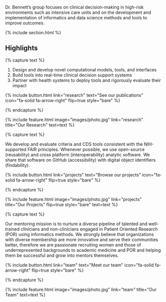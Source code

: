 ---
---



Dr. Bennett’s group focuses on clinical decision-making in high-risk environments such as intensive care units and on the development and implementation of 
informatics and data science methods and tools to improve outcomes.

{% include section.html %}

## Highlights

{% capture text %}

1. Design and develop novel computational models, tools, and interfaces <br>
2. Build tools into real-time clinical decision support systems <br>
3. Partner with health systems to deploy tools and rigorously evaluate their impact <br>

{%
  include button.html
  link="research"
  text="See our publications"
  icon="fa-solid fa-arrow-right"
  flip=true
  style="bare"
%}

{% endcapture %}

{%
  include feature.html
  image="images/photo.jpg"
  link="research"
  title="Our Research"
  text=text
%}

{% capture text %}

We develop and evaluate criteria and CDS tools consistent with the NIH-supported FAIR principles. Whenever possible,  we use open-source (reusability) and cross 
platform (interoperability) analytic software. We share that software on GitHub (accessibility) with digital object identifiers (findability). 

{%
  include button.html
  link="projects"
  text="Browse our projects"
  icon="fa-solid fa-arrow-right"
  flip=true
  style="bare"
%}

{% endcapture %}

{%
  include feature.html
  image="images/photo.jpg"
  link="projects"
  title="Our Projects"
  flip=true
  style="bare"
  text=text
%}

{% capture text %}

Our mentoring mission is to nurture a diverse pipeline of talented and well-trained clinicians and non-clinicians engaged in Patient Oriented Research (POR) using
informatics methods. We strongly believe that organizations with diverse membership are more innovative and serve their communities better, therefore we are passionate
recruiting women and those of underrepresented backgrounds to academic medicine and POR and helping them be successful and grow into mentors themselves. 

{%
  include button.html
  link="team"
  text="Meet our team"
  icon="fa-solid fa-arrow-right"
  flip=true
  style="bare"
%}

{% endcapture %}

{%
  include feature.html
  image="images/photo.jpg"
  link="team"
  title="Our Team"
  text=text
%}
